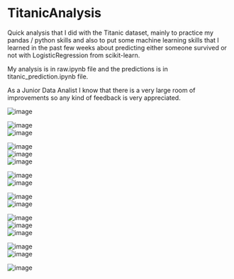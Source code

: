 # TitanicAnalysis


Quick analysis that I did with the Titanic dataset, mainly to practice my pandas / python skills and also to put some machine learning skills that I learned in the past few weeks about predicting either someone survived or not with LogisticRegression from scikit-learn.

My analysis is in raw.ipynb file and the predictions is in titanic_prediction.ipynb file.

As a Junior Data Analist I know that there is a very large room of improvements so any kind of feedback is very appreciated.

![image](https://user-images.githubusercontent.com/12129203/220421957-65d2a167-a2ad-4b30-9157-71f94251a45d.png) <br>

![image](https://user-images.githubusercontent.com/12129203/220422205-97a16f2d-6df9-4d54-a61a-d9a4492bec52.png) <br>
![image](https://user-images.githubusercontent.com/12129203/220422231-18f64b80-796f-4a25-9232-a89f824bb5e2.png) <br>

![image](https://user-images.githubusercontent.com/12129203/220422267-90e7a90b-5d97-4db0-a964-310f85a2bf8c.png) <br>
![image](https://user-images.githubusercontent.com/12129203/220422308-cac625b1-29c4-4b7b-ae8f-50d5d2e76f63.png) <br>
![image](https://user-images.githubusercontent.com/12129203/220422337-1b6c45b0-39c6-4a2c-a30c-28a40604f7c7.png) <br>

![image](https://user-images.githubusercontent.com/12129203/220422361-d3b2e9cd-038c-4420-8052-1a8a96c2073d.png) <br>
![image](https://user-images.githubusercontent.com/12129203/220422375-710232f4-2f49-413d-969a-73dd34df5807.png) <br>

![image](https://user-images.githubusercontent.com/12129203/220422398-1023d10b-2f28-4bf3-9121-6a35ba8147c1.png) <br>
![image](https://user-images.githubusercontent.com/12129203/220422414-43bcf119-968c-47aa-a236-1ea24e24caaf.png) <br>

![image](https://user-images.githubusercontent.com/12129203/220422441-bc14eaba-b2ea-455a-bb12-dc879ce51e33.png) <br>
![image](https://user-images.githubusercontent.com/12129203/220422468-2e09471b-93ea-4dab-8e6a-fbfe459dd46b.png) <br>
![image](https://user-images.githubusercontent.com/12129203/220422495-ec817cf5-b5f9-4a72-a5d1-8e9e48693666.png) <br>

![image](https://user-images.githubusercontent.com/12129203/220422622-3e38ec5a-9324-43c8-8e39-5494c9cbd17d.png) <br>
![image](https://user-images.githubusercontent.com/12129203/220422648-68f563aa-b62c-4f07-8a7b-142c40d22bb5.png) <br>

![image](https://user-images.githubusercontent.com/12129203/220422667-823bebce-5f74-48a9-abda-e765e9e726c9.png) <br>
